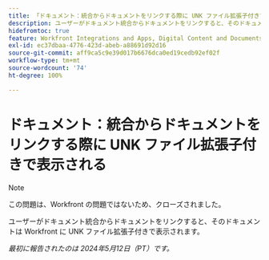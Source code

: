 ```yaml
---
title: 「ドキュメント：統合からドキュメントをリンクする際に UNK ファイル拡張子付きで表示される」
description: ユーザーがドキュメント統合からドキュメントをリンクすると、そのドキュメントは Workfront に UNK ファイル拡張子付きで表示されます。
hidefromtoc: true
feature: Workfront Integrations and Apps, Digital Content and Documents
exl-id: ec37dbaa-4776-423d-abeb-a88691d92d16
source-git-commit: aff9ca5c9e39d017b6676dca0ed19cedb92ef02f
workflow-type: tm+mt
source-wordcount: '74'
ht-degree: 100%

---
```


# ドキュメント：統合からドキュメントをリンクする際に UNK ファイル拡張子付きで表示される

<!--WF and WFP-->

>[!NOTE]
>
>この問題は、Workfront の問題ではないため、クローズされました。

ユーザーがドキュメント統合からドキュメントをリンクすると、そのドキュメントは Workfront に UNK ファイル拡張子付きで表示されます。

_最初に報告されたのは 2024年5月12日（PT）です。_
